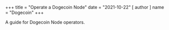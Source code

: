 +++
title = "Operate a Dogecoin Node"
date = "2021-10-22"
[ author ]
  name = "Dogecoin"
+++

A guide for Dogecoin Node operators.

